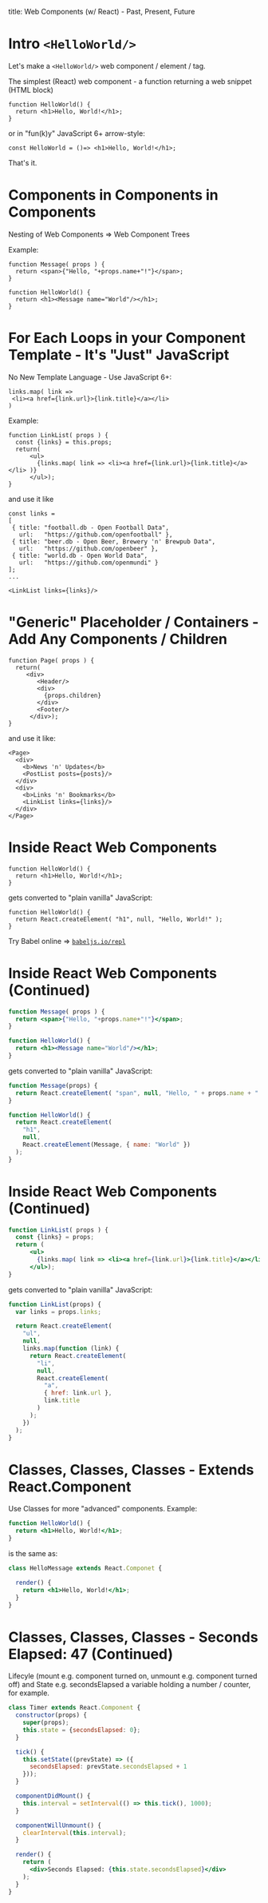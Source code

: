 title: Web Components (w/ React) - Past, Present, Future





# Intro `<HelloWorld/>`

Let's make a `<HelloWorld/>` web component / element / tag.


The simplest (React) web component - 
a function returning a web snippet (HTML block)

```
function HelloWorld() {
  return <h1>Hello, World!</h1>;
}
```

or in "fun(k)y" JavaScript 6+ arrow-style:

```
const HelloWorld = ()=> <h1>Hello, World!</h1>;
```

That's it.



# Components in Components in Components

Nesting of Web Components => Web Component Trees

Example:

```
function Message( props ) {
  return <span>{"Hello, "+props.name+"!"}</span>;
}

function HelloWorld() {
  return <h1><Message name="World"/></h1>;
}
```


# For Each Loops in your Component Template - It's "Just" JavaScript 

No New Template Language - Use JavaScript 6+:

```
links.map( link => 
 <li><a href={link.url}>{link.title}</a></li> 
)
```

Example:

```
function LinkList( props ) {
  const {links} = this.props;
  return( 
      <ul>
        {links.map( link => <li><a href={link.url}>{link.title}</a></li> )}
      </ul>);   
}
```

and use it like

```
const links =
[
 { title: "football.db - Open Football Data",
   url:   "https://github.com/openfootball" },
 { title: "beer.db - Open Beer, Brewery 'n' Brewpub Data",
   url:   "https://github.com/openbeer" },
 { title: "world.db - Open World Data",
   url:   "https://github.com/openmundi" }
];
...

<LinkList links={links}/>
```


# "Generic" Placeholder / Containers - Add Any Components / Children

```
function Page( props ) {
  return( 
     <div>
        <Header/>
        <div>
          {props.children}
        </div>
        <Footer/>
      </div>);
}
```

and use it like:

```
<Page>
  <div>
    <b>News 'n' Updates</b>
    <PostList posts={posts}/>
  </div>
  <div>
    <b>Links 'n' Bookmarks</b>
    <LinkList links={links}/>
  </div>  
</Page>
```


# Inside React Web Components


```
function HelloWorld() {
  return <h1>Hello, World!</h1>;
}
```

gets converted to "plain vanilla" JavaScript:

```
function HelloWorld() {
  return React.createElement( "h1", null, "Hello, World!" );
}

```

Try Babel online => [`babeljs.io/repl`](http://babeljs.io/repl) 



# Inside React Web Components (Continued)

``` jsx
function Message( props ) {
  return <span>{"Hello, "+props.name+"!"}</span>;
}

function HelloWorld() {
  return <h1><Message name="World"/></h1>;
}
```

gets converted to "plain vanilla" JavaScript:

``` js
function Message(props) {
  return React.createElement( "span", null, "Hello, " + props.name + "!" );
}

function HelloWorld() {
  return React.createElement(
    "h1",
    null,
    React.createElement(Message, { name: "World" })
  );
}
```


# Inside React Web Components (Continued)

``` jsx
function LinkList( props ) {
  const {links} = props;
  return (
      <ul>
        {links.map( link => <li><a href={link.url}>{link.title}</a></li> )}
      </ul>);   
}
```

gets converted to "plain vanilla" JavaScript:

``` js
function LinkList(props) {
  var links = props.links;

  return React.createElement(
    "ul",
    null,
    links.map(function (link) {
      return React.createElement(
        "li",
        null,
        React.createElement(
          "a",
          { href: link.url },
          link.title
        )
      );
    })
  );
}
```

# Classes, Classes, Classes - Extends React.Component


Use Classes for more "advanced" components. Example:

``` jsx
function HelloWorld() {
  return <h1>Hello, World!</h1>;
}
```

is the same as:


``` jsx
class HelloMessage extends React.Componet {

  render() {
    return <h1>Hello, World!</h1>;
  }
}
```


# Classes, Classes, Classes - Seconds Elapsed: 47 (Continued)


Lifecyle (mount e.g. component turned on, unmount e.g. component turned off) 
and State e.g. secondsElapsed a variable holding a number / counter,
for example.


``` jsx
class Timer extends React.Component {
  constructor(props) {
    super(props);
    this.state = {secondsElapsed: 0};
  }

  tick() {
    this.setState((prevState) => ({
      secondsElapsed: prevState.secondsElapsed + 1
    }));
  }

  componentDidMount() {
    this.interval = setInterval(() => this.tick(), 1000);
  }

  componentWillUnmount() {
    clearInterval(this.interval);
  }

  render() {
    return (
      <div>Seconds Elapsed: {this.state.secondsElapsed}</div>
    );
  }
}
```







